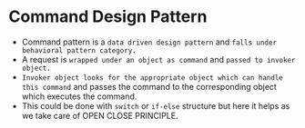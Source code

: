 # Command Design Pattern

- Command pattern is a `data driven design pattern` and `falls under behavioral pattern category.`
- A request is `wrapped under an object as command` and `passed to invoker object.`
- `Invoker object looks for the appropriate object which can handle this command` and passes the command to the corresponding object which executes the command.
- This could be done with `switch` or `if-else` structure but here it helps as we take care of OPEN CLOSE PRINCIPLE.
